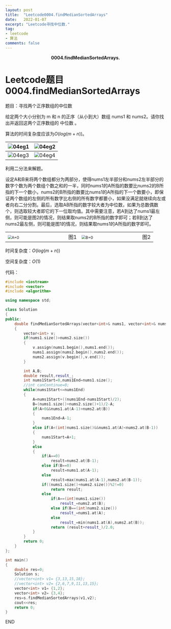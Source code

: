```yaml
---
layout: post
title:  "Leetcode0004.findMedianSortedArrays"
date:   2022-01-07
excerpt: "Leetcode寻找中位数."
tag:
- leetcode 
- 算法
comments: false
---
```


<center><b>0004.findMedianSortedArrays.</b> </center>

# Leetcode题目0004.findMedianSortedArrays

题目：寻找两个正序数组的中位数

给定两个大小分别为 m 和 n 的正序（从小到大）数组 nums1 和 nums2。请你找出并返回这两个正序数组的 中位数 。

算法的时间复杂度应该为$O(log (m+n))$。

| ![04eg1](https://gitee.com/llesssssa/imagebed/raw/master/master/04eg1.png) | ![04eg2](https://gitee.com/llesssssa/imagebed/raw/master/master/04eg2.png) |
| ------------------------------------------------------------ | ------------------------------------------------------------ |
| ![04eg3](https://gitee.com/llesssssa/imagebed/raw/master/master/04eg3.png) | ![04eg4](https://gitee.com/llesssssa/imagebed/raw/master/master/04eg4.png) |

利用二分法来解题。

设定A和B来将两个数组都分为两部分，使得nums1左半部分和nums2左半部分的数字个数为两个数组个数之和的一半，同时nums1的A所指的数要比nums2的B所指的下一个数小，nums2的B所指的数要比nums1的A所指的下一个数要小，即保证两个数组的左侧的所有数字比右侧的所有数字都要小，如果没满足就继续向左或者向右二分分割。最后，选取AB所指的数字较大者为中位数，如果为总数偶数个，则选取较大者即它的下一位取均值。其中需要注意，若A到达了nums1最左侧，则可能是图2的情况，则结果取nums2的B所指的数字即可；若B到达了nums2最左侧，则可能是图1的情况，则结果取nums1的A所指的数字即可。

<table>
    <tr><td><img src="https://gitee.com/llesssssa/imagebed/raw/master/master/202201081304741.png" alt="A=0" style="zoom:75%;" />&nbsp;&nbsp;&nbsp;&nbsp;&nbsp;&nbsp;&nbsp;&nbsp;&nbsp;&nbsp;&nbsp;&nbsp;&nbsp;&nbsp;&nbsp;&nbsp;&nbsp;&nbsp;&nbsp;&nbsp;&nbsp;&nbsp;&nbsp;&nbsp;&nbsp;&nbsp;&nbsp;&nbsp;&nbsp;&nbsp;&nbsp;&nbsp;&nbsp;&nbsp;&nbsp;&nbsp;图1</td><td><img src="https://gitee.com/llesssssa/imagebed/raw/master/master/202201081305934.png" alt="B=0" style="zoom:75%;" />&nbsp;&nbsp;&nbsp;&nbsp;&nbsp;&nbsp;&nbsp;&nbsp;&nbsp;&nbsp;&nbsp;&nbsp;&nbsp;&nbsp;&nbsp;&nbsp;&nbsp;&nbsp;&nbsp;&nbsp;&nbsp;&nbsp;&nbsp;&nbsp;&nbsp;&nbsp;&nbsp;&nbsp;&nbsp;&nbsp;&nbsp;&nbsp;&nbsp;&nbsp;&nbsp;&nbsp;图2</td></tr>
</table>

时间复杂度：$O(log(m+n))$

空间复杂度：$O(1)$

代码：

```c++
#include <iostream>
#include <vector>
#include <algorithm>

using namespace std;

class Solution
{
public:
    double findMedianSortedArrays(vector<int>& nums1, vector<int>& nums2)
    {
        vector<int> v;
        if(nums1.size()>nums2.size())
        {
            v.assign(nums1.begin(),nums1.end());
            nums1.assign(nums2.begin(),nums2.end());
            nums2.assign(v.begin(),v.end());
        }

        int A,B;
        double result,result_;
        int nums1Start=0,nums1End=nums1.size();
        //int canContinue=0;
        while(nums1Start<=nums1End)
        {
            A=nums1Start+((nums1End-nums1Start)/2);
            B=(nums1.size()+nums2.size()+1)/2-A;
            if(A>0&&nums1.at(A-1)>nums2.at(B))
            {
                nums1End=A-1;
            }
            else if(A<(int)nums1.size()&&nums1.at(A)<nums2.at(B-1))
            {
                nums1Start=A+1;
            }
            else
            {
                if(A==0)
                    result=nums2.at(B-1);
                else if(B==0)
                    result=nums1.at(A-1);
                else
                    result=max(nums1.at(A-1),nums2.at(B-1));
                if((nums1.size()+nums2.size())%2!=0)
                    return result;
                else
                    if(A==(int)nums1.size())
                        result_=nums2.at(B);
                    else if(B==(int)nums2.size())
                        result_=nums1.at(A);
                    else
                        result_=min(nums1.at(A),nums2.at(B));
                    return (result+result_)/2.0;
            }
        }
        return 0;
    }
};

int main()
{
    double res=0;
    Solution s;
    //vector<int> v1= {3,13,15,18};
    //vector<int> v2= {2,6,7,9,11,13,15};
    vector<int> v1= {1,2};
    vector<int> v2= {3,4};
    res=s.findMedianSortedArrays(v1,v2);
    cout<<res;
    return 0;
}
```



END
